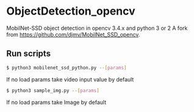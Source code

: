 # ObjectDetection_opencv
MobilNet-SSD object detection in opencv 3.4.x and python 3 or 2
A fork from https://github.com/djmv/MobilNet_SSD_opencv.

## Run scripts
```sh
$ python3 mobilenet_ssd_python.py --[params] 
```
If no load params take video input value by default 

```sh
$ python3 sample_img.py --[params] 
```
If no load params take Image by default 
